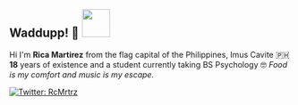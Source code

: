 ## Waddupp! 🤪 <img src="https://media.giphy.com/media/mGcNjsfWAjY5AEZNw6/giphy.gif" width="50">

Hi I'm **Rica Martirez** from the flag capital of the Philippines, Imus Cavite 🇵🇭  **18** years of existence and a student currently taking BS Psychology 🤓 
_Food is my comfort and music is my escape._

[![Twitter: RcMrtrz](https://img.shields.io/twitter/follow/RcMrtrz?style=social)](https://twitter.com/RcMrtrz)

